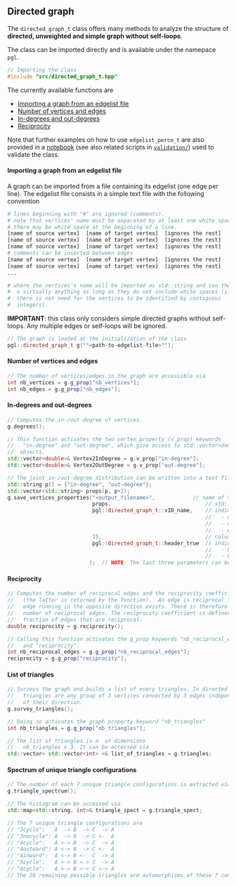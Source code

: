 ## Directed graph

The `directed_graph_t` class offers many methods to analyze the structure of **directed, unweighted and simple graph without self-loops**.


The class can be imported directly and is available under the namepace `pgl`.
```c++
// Importing the class
#include "src/directed_graph_t.hpp"
```

The currently available functions are
* [Importing a graph from an edgelist file](#importing-a-graph-from-an-edgelist-file)
* [Number of vertices and edges](#number-of-vertices-and-edges)
* [In-degrees and out-degrees](#in-degrees-and-out-degrees)
* [Reciprocity](#reciprocity)

Note that further examples on how to use `edgelist_perco_t` are also provided in a [notebook](https://github.com/antoineallard/percolation_on_edgelist/blob/main/validation/plot_validation_figures.ipynb) (see also related scripts in [`validation/`](https://github.com/antoineallard/percolation_on_edgelist/tree/main/validation)) used to validate the class.


#### Importing a graph from an edgelist file

A graph can be imported from a file containing its edgelist (one edge per line). The edgelist file consists in a simple text file with the following convention

```python
# lines beginning with "#" are ignored (comments).
# note that vertices' name must be separated by at least one white space.
# there may be white space at the beginning of a line.
[name of source vertex]  [name of target vertex]  [ignores the rest]
[name of source vertex]  [name of target vertex]  [ignores the rest]
[name of source vertex]  [name of target vertex]  [ignores the rest]
# comments can be inserted between edges
[name of source vertex]  [name of target vertex]  [ignores the rest]
[name of source vertex]  [name of target vertex]  [ignores the rest]
...

# where the vertices's name will be imported as std::string and can therefore
#  e virtually anything as long as they do not include white spaces (i.e.,
#  there is not need for the vertices to be identified by contiguous
#  integers).
```
**IMPORTANT**: this class only considers simple directed graphs without self-loops. Any multiple edges or self-loops will be ignored.

```c++
// The graph is loaded at the initialization of the class
pgl::directed_graph_t g(""<path-to-edgelist-file>"");
```


#### Number of vertices and edges

```c++
// The number of vertices/edges in the graph are accessible via
int nb_vertices = g.g_prop["nb_vertices"];
int nb_edges = g.g_prop["nb_edges"];
```


#### In-degrees and out-degrees

```c++
// Computes the in-/out-degree of vertices.
g.degrees();

// This function activates the two vertex property (v_prop) keywords
//   "in-degree" and "out-degree", which give access to std::vector<double>
//  objects.
std::vector<double>& Vertex2InDegree = g.v_prop["in-degree"];
std::vector<double>& Vertex2OutDegree = g.v_prop["out-degree"];

// The joint in-/out-degree distribution can be written into a text file via
std::string p[] = {"in-degree", "out-degree"};
std::vector<std::string> props(p, p+2);
g.save_vertices_properties("<output_filename>",            // name of the file to write into
                           props,                              // std::vector<string> with the keywords of the vertex properties
                           pgl::directed_graph_t::vID_name,    // indicates whether vertices should be identified or not (adds a column)
                                                               //   - directed_graph_t::vID_name (default): names in the original edgelist
                                                               //   - directed_graph_t::vID_num: contiguous integer ID
                                                               //   - directed_graph_t::vID_none: does not identify the vertices (no additional column)
                           15,                                 // column width (default_column_width = 15)
                           pgl::directed_graph_t::header_true  // indicates whether a header should be added to identify the columns
                                                               //   - header_true (default)
                                                               //   - header_false
                          );  // NOTE: The last three parameters can be omitted or provided in any order.
```


#### Reciprocity

```c++
// Computes the number of reciprocal edges and the reciprocity coefficient
//   (the latter is returned by the function).  An edge is reciprocal is an
//   edge running in the opposite direction exists. There is therefore an even
//   number of reciprocal edges. The reciprocity coefficient is defined as the
//   fraction of edges that are reciprocal.
double reciprocity = g.reciprocity();

// Calling this function activates the g_prop keywords "nb_reciprocal_edges"
//   and "reciprocity".
int nb_reciprocal_edges = g.g_prop["nb_reciprocal_edges"];
reciprocity = g.g_prop["reciprocity"];
```


#### List of triangles

```c++
// Surveys the graph and builds a list of every triangles. In directed graphs,
//   triangles are any group of 3 vertices connected by 3 edges independently
//   of their direction.
g.survey_triangles();

// Doing so activates the graph property keyword "nb_triangles"
int nb_triangles = g.g_prop["nb_triangles"];

// The list of triangles is a  of dimensions
//   nb_triangles x 3. It can be accessed via
std::vector< std::vector<int> >& list_of_triangles = g.triangles;
```


#### Spectrum of unique triangle configurations

```c++
// The number of each 7 unique triangle configurations is extracted via
g.triangle_spectrum();

// The histogram can be accessed via
std::map<std::string, int>& triangle_spect = g.triangle_spect;

// The 7 unique triangle configurations are
// "3cycle":   A  -> B  -> C  -> A
// "3nocycle": A  -> B  -> C <-  A
// "4cycle":   A <-> B  -> C  -> A
// "4outward": A <-> B  -> C <-  A
// "4inward":  A <-> B <-  C  -> A
// "5cycle":   A <-> B <-> C  -> A
// "6cycle":   A <-> B <-> C <-> A
// The 20 remaining possible triangles are automorphisms of these 7 configurations.
```
